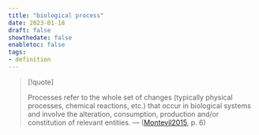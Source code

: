 ```yaml
---
title: "biological process"
date: 2023-01-18
draft: false
showthedate: false
enabletoc: false
tags:
- definition
---
```


 
 >[!quote]
 >
 >Processes refer to the whole set of changes (typically physical processes, chemical reactions, etc.) that occur in biological systems and involve the alteration, consumption, production and/or constitution of relevant entities. —  ([Montevil2015](reference/Montevil2015.md), p. 6) 
